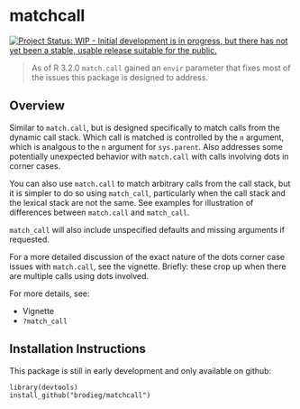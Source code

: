 matchcall
=========

[![Project Status: WIP - Initial development is in progress, but there has not yet been a stable, usable release suitable for the public.](http://www.repostatus.org/badges/latest/wip.svg)](http://www.repostatus.org/#wip)

> As of R 3.2.0 `match.call` gained an `envir` parameter that fixes most of the
> issues this package is designed to address.

## Overview

Similar to `match.call`, but is designed specifically to match calls from the
dynamic call stack.  Which call is matched is controlled by the `n` argument,
which is analgous to the `n` argument for `sys.parent`.  Also addresses some
potentially unexpected behavior with `match.call` with calls involving dots in
corner cases.

You can also use `match.call` to match arbitrary calls from the call stack,
but it is simpler to do so using `match_call`, particularly when the call stack
and the lexical stack are not the same. See examples for illustration of
differences between `match.call` and `match_call`.

`match_call` will also include unspecified defaults and missing arguments if
requested.

For a more detailed discussion of the exact nature of the dots corner case issues
with `match.call`, see the vignette.  Briefly: these crop up when there are
multiple calls using dots involved.

For more details, see:

* Vignette
* `?match_call`

## Installation Instructions

This package is still in early development and only available on github:

```
library(devtools)
install_github("brodieg/matchcall")
```
